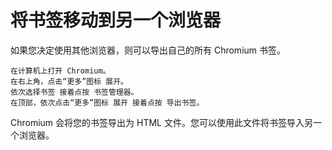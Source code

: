 # 将书签移动到另一个浏览器  
如果您决定使用其他浏览器，则可以导出自己的所有 Chromium 书签。

    在计算机上打开 Chromium。
    在右上角，点击“更多”图标 展开。
    依次选择书签 接着点按 书签管理器。
    在顶部，依次点击“更多”图标 展开 接着点按 导出书签。

Chromium 会将您的书签导出为 HTML 文件。您可以使用此文件将书签导入另一个浏览器。

